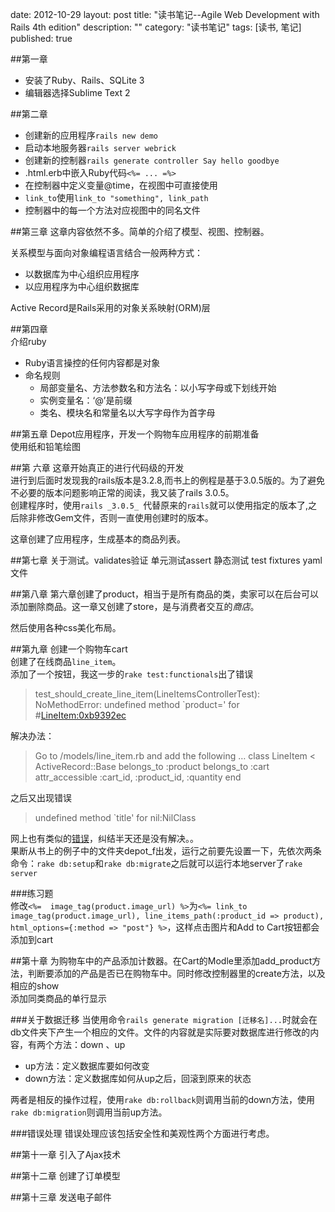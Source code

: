 date: 2012-10-29
layout: post
title: "读书笔记--Agile Web Development with Rails 4th edition"
description: ""
category: "读书笔记"
tags: [读书, 笔记]
published: true

##第一章

* 安装了Ruby、Rails、SQLite 3
* 编辑器选择Sublime Text 2

##第二章

* 创建新的应用程序`rails new demo`
* 启动本地服务器`rails server webrick`
* 创建新的控制器`rails generate controller Say hello goodbye`
* .html.erb中嵌入Ruby代码`<%= ... =%>`
* 在控制器中定义变量@time，在视图中可直接使用
* `link_to`使用`link_to "something", link_path`
* 控制器中的每一个方法对应视图中的同名文件

##第三章
这章内容依然不多。简单的介绍了模型、视图、控制器。

关系模型与面向对象编程语言结合一般两种方式：

* 以数据库为中心组织应用程序
* 以应用程序为中心组织数据库

Active Record是Rails采用的对象关系映射(ORM)层

##第四章  
介绍ruby

- Ruby语言操控的任何内容都是对象
- 命名规则
	- 局部变量名、方法参数名和方法名：以小写字母或下划线开始
	- 实例变量名：‘@’是前缀
	- 类名、模块名和常量名以大写字母作为首字母

##第五章 
Depot应用程序，开发一个购物车应用程序的前期准备  
使用纸和铅笔绘图

##第 六章
这章开始真正的进行代码级的开发  
进行到后面时发现我的rails版本是3.2.8,而书上的例程是基于3.0.5版的。为了避免不必要的版本问题影响正常的阅读，我又装了rails 3.0.5。  
创建程序时，使用`rails _3.0.5_ `代替原来的`rails`就可以使用指定的版本了,之后除非修改Gem文件，否则一直使用创建时的版本。

这章创建了应用程序，生成基本的商品列表。

##第七章
关于测试。validates验证 单元测试assert 静态测试 test fixtures yaml文件

##第八章
第六章创建了product，相当于是所有商品的类，卖家可以在后台可以添加删除商品。这一章又创建了store，是与消费者交互的*商店*。

然后使用各种css美化布局。

##第九章
创建一个购物车cart  
创建了在线商品`line_item`。  
添加了一个按钮，我这一步的`rake test:functionals`出了错误
>test_should_create_line_item(LineItemsControllerTest):
NoMethodError: undefined method `product=' for #<LineItem:0xb9392ec>

解决办法：
>Go to /models/line_item.rb and add the following …
class LineItem < ActiveRecord::Base
belongs_to :product
belongs_to :cart
attr_accessible :cart_id, :product_id, :quantity
end

之后又出现错误
> undefined method `title' for nil:NilClass

网上也有类似的[错误](http://ruby-china.org/topics/5176)，纠结半天还是没有解决。。  
果断从书上的例子中的文件夹depot\_f出发，运行之前要先设置一下，先依次两条命令：`rake db:setup`和`rake db:migrate`之后就可以运行本地server了`rake server`

###练习题  
修改`<%=  image_tag(product.image_url) %>`为`<%= link_to image_tag(product.image_url), line_items_path(:product_id => product), html_options={:method => "post"} %>`，这样点击图片和Add to Cart按钮都会添加到cart

##第十章
为购物车中的产品添加计数器。在Cart的Modle里添加add\_product方法，判断要添加的产品是否已在购物车中。同时修改控制器里的create方法，以及相应的show  
添加同类商品的单行显示  

###关于数据迁移
当使用命令`rails generate migration [迁移名]...`时就会在db文件夹下产生一个相应的文件。文件的内容就是实际要对数据库进行修改的内容，有两个方法：down 、up
- up方法：定义数据库要如何改变
- down方法：定义数据库如何从up之后，回滚到原来的状态

两者是相反的操作过程，使用`rake db:rollback`则调用当前的down方法，使用`rake db:migration`则调用当前up方法。

###错误处理
错误处理应该包括安全性和美观性两个方面进行考虑。

##第十一章
引入了Ajax技术

##第十二章
创建了订单模型

##第十三章
发送电子邮件

